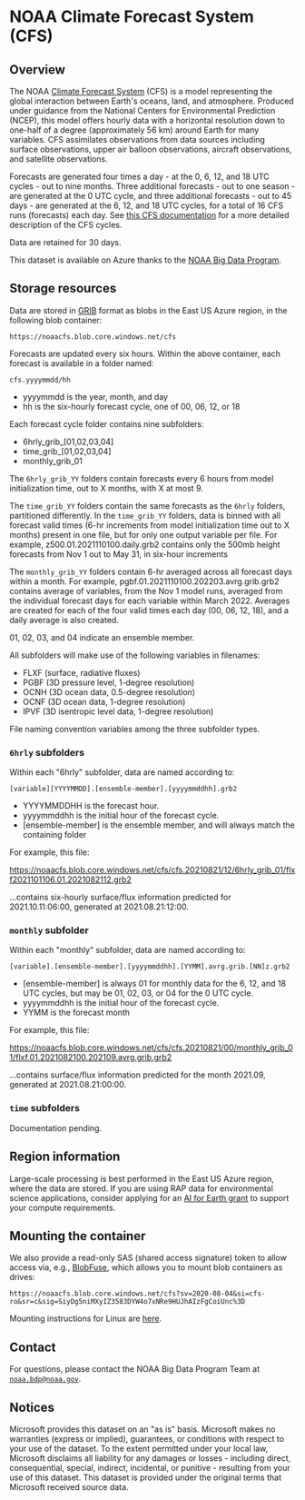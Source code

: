# NOAA Climate Forecast System (CFS)

## Overview

The NOAA [Climate Forecast System](https://cfs.ncep.noaa.gov/) (CFS) is a model representing the global interaction between Earth's oceans, land, and atmosphere. Produced under guidance from the National Centers for Environmental Prediction (NCEP), this model offers hourly data with a horizontal resolution down to one-half of a degree (approximately 56 km) around Earth for many variables. CFS assimilates observations from data sources including surface observations, upper air balloon observations, aircraft observations, and satellite observations.

Forecasts are generated four times a day - at the 0, 6, 12, and 18 UTC cycles - out to nine months.  Three additional forecasts - out to one season - are generated at the 0 UTC cycle, and three additional forecasts - out to 45 days - are generated at the 6, 12, and 18 UTC cycles, for a total of 16 CFS runs (forecasts) each day.  See [this CFS documentation](https://ai4edatasetspublicassets.blob.core.windows.net/assets/aod_docs/CFS%202021%20Documentation.pdf) for a more detailed description of the CFS cycles.

Data are retained for 30 days.

This dataset is available on Azure thanks to the [NOAA Big Data Program](https://www.noaa.gov/organization/information-technology/big-data-program).


## Storage resources

Data are stored in [GRIB](https://en.wikipedia.org/wiki/GRIB) format as blobs in the East US Azure region, in the following blob container:

`https://noaacfs.blob.core.windows.net/cfs`

Forecasts are updated every six hours.  Within the above container, each forecast is available in a folder named:

`cfs.yyyymmdd/hh`

* yyyymmdd is the year, month, and day
* hh is the six-hourly forecast cycle, one of 00, 06, 12, or 18

Each forecast cycle folder contains nine subfolders:

* 6hrly_grib_[01,02,03,04]
* time_grib_[01,02,03,04]
* monthly_grib_01

The `6hrly_grib_YY` folders contain forecasts every 6 hours from model initialization time, out to X months, with X at most 9.

The `time_grib_YY` folders contain the same forecasts as the `6hrly` folders, partitioned differently.  In the `time_grib_YY` folders, data is binned with all forecast valid times (6-hr increments from model initialization time out to X months) present in one file, but for only one output variable per file. For example, z500.01.2021110100.daily.grb2 contains only the 500mb height forecasts from Nov 1 out to May 31, in six-hour increments

The `monthly_grib_YY` folders contain 6-hr averaged across all forecast days within a month. For example, pgbf.01.2021110100.202203.avrg.grib.grb2 contains average of variables, from the Nov 1 model runs, averaged from the individual forecast days for each variable within March 2022.  Averages are created for each of the four valid times each day (00, 06, 12, 18), and a daily average is also created.

01, 02, 03, and 04 indicate an ensemble member.

All subfolders will make use of the following variables in filenames:

* FLXF (surface, radiative fluxes)
* PGBF (3D pressure level, 1-degree resolution)
* OCNH (3D ocean data, 0.5-degree resolution)
* OCNF (3D ocean data, 1-degree resolution)
* IPVF (3D isentropic level data, 1-degree resolution)

File naming convention variables among the three subfolder types.


### `6hrly` subfolders

Within each "6hrly" subfolder, data are named according to:

`[variable][YYYYMMDD].[ensemble-member].[yyyymmddhh].grb2`

* YYYYMMDDHH is the forecast hour.
* yyyymmddhh is the initial hour of the forecast cycle.
* [ensemble-member] is the ensemble member, and will always match the containing folder

For example, this file:

<https://noaacfs.blob.core.windows.net/cfs/cfs.20210821/12/6hrly_grib_01/flxf2021101106.01.2021082112.grb2>

...contains six-hourly surface/flux information predicted for 2021.10.11:06:00, generated at 2021.08.21:12:00.


### `monthly` subfolder

Within each "monthly" subfolder, data are named according to:

`[variable].[ensemble-member].[yyyymmddhh].[YYMM].avrg.grib.[NN]z.grb2`

* [ensemble-member] is always 01 for monthly data for the 6, 12, and 18 UTC cycles, but may be 01, 02, 03, or 04 for the 0 UTC cycle.
* yyyymmddhh is the initial hour of the forecast cycle.
* YYMM is the forecast month

For example, this file:

<https://noaacfs.blob.core.windows.net/cfs/cfs.20210821/00/monthly_grib_01/flxf.01.2021082100.202109.avrg.grib.grb2>

...contains surface/flux information predicted for the month 2021.09, generated at 2021.08.21:00:00.


### `time` subfolders

Documentation pending.


## Region information

Large-scale processing is best performed in the East US Azure region, where the data are stored.  If you are using RAP data for environmental science applications, consider applying for an [AI for Earth grant](http://aka.ms/ai4egrants) to support your compute requirements.


## Mounting the container

We also provide a read-only SAS (shared access signature) token to allow access via, e.g., [BlobFuse](https://github.com/Azure/azure-storage-fuse), which allows you to mount blob containers as drives:

`https://noaacfs.blob.core.windows.net/cfs?sv=2020-08-04&si=cfs-ro&sr=c&sig=SiyDg5niMXyIZ3583DYW4o7xNRe9HUJhAIzFgCoiUnc%3D`

Mounting instructions for Linux are [here](https://docs.microsoft.com/en-us/azure/storage/blobs/storage-how-to-mount-container-linux).


## Contact

For questions, please contact the NOAA Big Data Program Team at [`noaa.bdp@noaa.gov`](mailto:noaa.bdp@noaa.gov?subject=azure%20cfs%20question).


## Notices

Microsoft provides this dataset on an "as is" basis.  Microsoft makes no warranties (express or implied), guarantees, or conditions with respect to your use of the dataset.  To the extent permitted under your local law, Microsoft disclaims all liability for any damages or losses - including direct, consequential, special, indirect, incidental, or punitive - resulting from your use of this dataset.  This dataset is provided under the original terms that Microsoft received source data.
